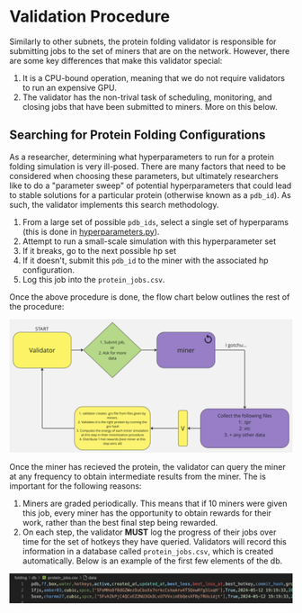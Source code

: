 # Validation Procedure 

Similarly to other subnets, the protein folding validator is responsible for submitting jobs to the set of miners that are on the network. However, there are some key differences that make this validator special:
1. It is a CPU-bound operation, meaning that we do not require validators to run an expensive GPU. 
2. The validator has the non-trival task of scheduling, monitoring, and closing jobs that have been submitted to miners. More on this below.

## Searching for Protein Folding Configurations 
As a researcher, determining what hyperparameters to run for a protein folding simulation is very ill-posed. There are many factors that need to be considered when choosing these parameters, but ultimately researchers like to do a "parameter sweep" of potential hyperparameters that could lead to stable solutions for a particular protein (otherwise known as a `pdb_id`). As such, the validator implements this search methodology. 

1. From a large set of possible `pdb_ids`, select a single set of hyperparams (this is done in [hyperparameters.py](../folding/validators/hyperparameters.py)).
2. Attempt to run a small-scale simulation with this hyperparameter set
3. If it breaks, go to the next possible hp set
4. If it doesn't, submit this `pdb_id` to the miner with the associated hp configuration.
5. Log this job into the `protein_jobs.csv`.  

Once the above procedure is done, the flow chart below outlines the rest of the procedure:

<div align="center">
    <img src="../assets/validator_flow.png" alt="Validator-flow">
</div>

Once the miner has recieved the protein, the validator can query the miner at any frequency to obtain intermediate results from the miner. The is important for the following reasons:

1. Miners are graded periodically. This means that if 10 miners were given this job, every miner has the opportunity to obtain rewards for their work, rather than the best final step being rewarded. 
2. On each step, the validator **MUST** log the progress of their jobs over time for the set of hotkeys they have queried. Validators will record this information in a database called `protein_jobs.csv`, which is created automatically. Below is an example of the first few elements of the db. 

<div align="center">
    <img src="../assets/protein_jobs_db.png" alt="protein-jobs">
</div>